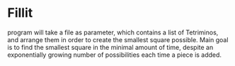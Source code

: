 # Fillit
program will take a file as parameter, which contains a list of Tetriminos, and arrange them in order to create the smallest square possible. Main goal is to find the smallest square in the minimal amount of time, despite an exponentially growing number of possibilities each time a piece is added.
